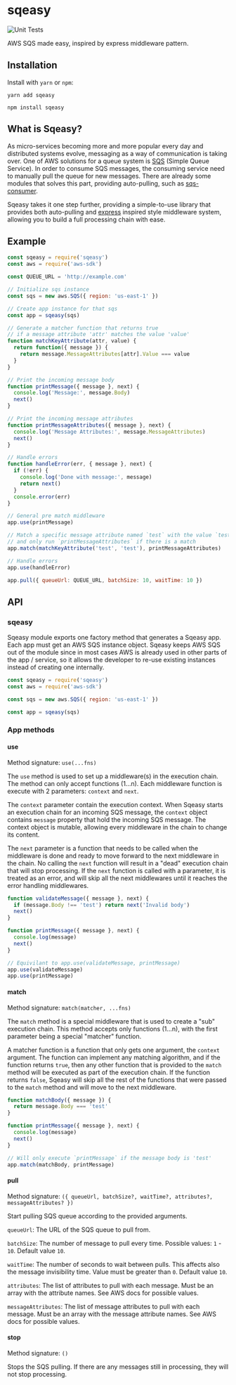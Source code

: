 # sqeasy

![Unit Tests](https://github.com/ron-dadon/sqeasy/actions/workflows/main.yml/badge.svg)

AWS SQS made easy, inspired by express middleware pattern.

## Installation

Install with `yarn` or `npm`:

```shell
yarn add sqeasy
```

```shell
npm install sqeasy
```

## What is Sqeasy?

As micro-services becoming more and more popular every day and distributed systems evolve, messaging as a way of communication is taking over. One of AWS solutions for a queue system is [SQS](https://aws.amazon.com/sqs/) (Simple Queue Service). In order to consume SQS messages, the consuming service need to manually pull the queue for new messages. There are already some modules that solves this part, providing auto-pulling, such as [sqs-consumer](https://github.com/BBC/sqs-consumer).

Sqeasy takes it one step further, providing a simple-to-use library that provides both auto-pulling and [express](https://github.com/expressjs/express) inspired style middleware system, allowing you to build a full processing chain with ease.

## Example

```js
const sqeasy = require('sqeasy')
const aws = require('aws-sdk')

const QUEUE_URL = 'http://example.com'

// Initialize sqs instance
const sqs = new aws.SQS({ region: 'us-east-1' })

// Create app instance for that sqs
const app = sqeasy(sqs)

// Generate a matcher function that returns true
// if a message attribute 'attr' matches the value 'value'
function matchKeyAttribute(attr, value) {
  return function({ message }) {
    return message.MessageAttributes[attr].Value === value 
  }
}

// Print the incoming message body
function printMessage({ message }, next) {
  console.log('Message:', message.Body)
  next()
}

// Print the incoming message attributes
function printMessageAttributes({ message }, next) {
  console.log('Message Attributes:', message.MessageAttributes)
  next()
}

// Handle errors
function handleError(err, { message }, next) {
  if (!err) {
    console.log('Done with message:', message)
    return next()
  }
  console.error(err)
}

// General pre match middleware
app.use(printMessage)

// Match a specific message attribute named `test` with the value `test` 
// and only run `printMessageAttributes` if there is a match 
app.match(matchKeyAttribute('test', 'test'), printMessageAttributes)

// Handle errors
app.use(handleError)

app.pull({ queueUrl: QUEUE_URL, batchSize: 10, waitTime: 10 })
```
## API

### sqeasy

Sqeasy module exports one factory method that generates a Sqeasy app. Each app must get an AWS SQS instance object. Sqeasy keeps AWS SQS out of the module since in most cases AWS is already used in other parts of the app / service, so it allows the developer to re-use existing instances instead of creating one internally.

```js
const sqeasy = require('sqeasy')
const aws = require('aws-sdk')

const sqs = new aws.SQS({ region: 'us-east-1' })

const app = sqeasy(sqs)
```

### App methods

#### use

Method signature: `use(...fns)`

The `use` method is used to set up a middleware(s) in the execution chain.
The method can only accept functions (1...n).
Each middleware function is execute with 2 parameters: `context` and `next`.

The `context` parameter contain the execution context. When Sqeasy starts an execution chain for an incoming SQS message, the `context` object contains `message` property that hold the incoming SQS message. The context object is mutable, allowing every middleware in the chain to change its content.

The `next` parameter is a function that needs to be called when the middleware is done and ready to move forward to the next middleware in the chain. No calling the `next` function will result in a "dead" execution chain that will stop processing. If the `next` function is called with a parameter, it is treated as an error, and will skip all the next middlewares until it reaches the error handling middlewares.

```js
function validateMessage({ message }, next) {
  if (message.Body !== 'test') return next('Invalid body')
  next()
}

function printMessage({ message }, next) {
  console.log(message)
  next()
}

// Equivilant to app.use(validateMessage, printMessage)
app.use(validateMessage)
app.use(printMessage)
```

#### match

Method signature: `match(matcher, ...fns)`

The `match` method is a special middleware that is used to create a "sub" execution chain. This method accepts only functions (1...n), with the first parameter being a special "matcher" function.

A matcher function is a function that only gets one argument, the `context` argument. The function can implement any matching algorithm, and if the function returns `true`, then any other function that is provided to the `match` method will be executed as part of the execution chain. If the function returns `false`, Sqeasy will skip all the rest of the functions that were passed to the `match` method and will move to the next middleware.

```js
function matchBody({ message }) {
  return message.Body === 'test'
}

function printMessage({ message }, next) {
  console.log(message)
  next()
}

// Will only execute `printMessage` if the message body is 'test'
app.match(matchBody, printMessage)
```

#### pull

Method signature: `({ queueUrl, batchSize?, waitTime?, attributes?, messageAttributes? })`

Start pulling SQS queue according to the provided arguments.

`queueUrl`: The URL of the SQS queue to pull from.

`batchSize`: The number of message to pull every time. Possible values: `1` - `10`. Default value `10`.

`waitTime`: The number of seconds to wait between pulls. This affects also the message invisibility time. Value must be greater than `0`. Default value `10`.

`attributes`: The list of attributes to pull with each message. Must be an array with the attribute names. See AWS docs for possible values.

`messageAttributes`: The list of message attributes to pull with each message. Must be an array with the message attribute names. See AWS docs for possible values.

#### stop

Method signature: `()`

Stops the SQS pulling. If there are any messages still in processing, they will not stop processing.
